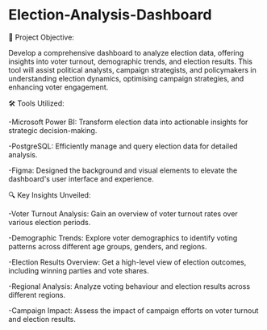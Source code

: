 # Election-Analysis-Dashboard

🎯 Project Objective: 

Develop a comprehensive dashboard to analyze election data, offering insights into voter turnout, demographic trends, and election results. This tool will assist political analysts, campaign strategists, and policymakers in understanding election dynamics, optimising campaign strategies, and enhancing voter engagement.



🛠️ Tools Utilized:

-Microsoft Power BI: Transform election data into actionable insights for strategic decision-making.

-PostgreSQL: Efficiently manage and query election data for detailed analysis.

-Figma: Designed the background and visual elements to elevate the dashboard's user interface and experience.



🔍 Key Insights Unveiled:

-Voter Turnout Analysis: Gain an overview of voter turnout rates over various election periods.

-Demographic Trends: Explore voter demographics to identify voting patterns across different age groups, genders, and regions.

-Election Results Overview: Get a high-level view of election outcomes, including winning parties and vote shares.

-Regional Analysis: Analyze voting behaviour and election results across different regions.

-Campaign Impact: Assess the impact of campaign efforts on voter turnout and election results.

